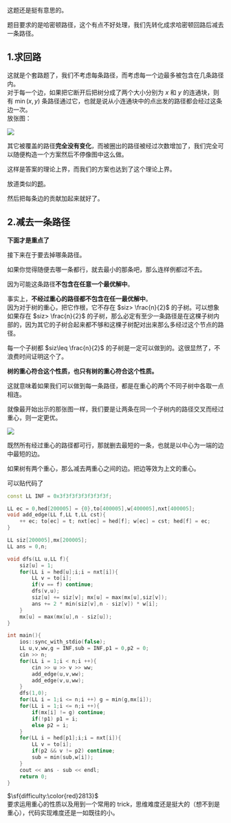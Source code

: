 这题还是挺有意思的。

题目要求的是哈密顿路径，这个有点不好处理，我们先转化成求哈密顿回路后减去一条路径。  

## 1.求回路

这就是个套路题了，我们不考虑每条路径，而考虑每一个边最多被包含在几条路径内。  
对于每一个边，如果把它断开后把树分成了两个大小分别为 $x$ 和 $y$ 的连通块，则有 $\min(x,y)$ 条路径通过它，也就是说从小连通块中的点出发的路径都会经过这条边一次。  
放张图：  

![](https://cdn.luogu.com.cn/upload/image_hosting/z6nujmip.png)

其它被覆盖的路径**完全没有变化**，而被圈出的路径被经过次数增加了，我们完全可以随便构造一个方案然后不停像图中这么做。

这样是答案的理论上界，而我们的方案也达到了这个理论上界。

放道类似的[题](https://www.luogu.com.cn/problem/CF1280C)。  

然后把每条边的贡献加起来就好了。

## 2.减去一条路径

**下面才是重点了**  

接下来在于要去掉哪条路径。  

如果你觉得随便去哪一条都行，就去最小的那条吧，那么连样例都过不去。  

因为可能这条路径**不包含在任意一个最优解中**。  

事实上，**不经过重心的路径都不包含在任一最优解中**。  
因为对于树的重心，把它作根，它不存在 $siz> \frac{n}{2}$ 的子树。可以想象如果存在 $siz> \frac{n}{2}$ 的子树，那么必定有至少一条路径是在这棵子树内部的，因为其它的子树合起来都不够和这棵子树配对出来那么多经过这个节点的路径。  

每一个子树都 $siz\leq \frac{n}{2}$ 的子树是一定可以做到的。这很显然了，不浪费时间证明这个了。

**树的重心符合这个性质，也只有树的重心符合这个性质。**

这就意味着如果我们可以做到每一条路径，都是在重心的两个不同子树中各取一点相连。

就像最开始出示的那张图一样，我们要是让两条在同一个子树内的路径交叉而经过重心，则一定更优。

![](https://cdn.luogu.com.cn/upload/image_hosting/dvfbruqa.png)

既然所有经过重心的路径都可行，那就删去最短的一条，也就是以中心为一端的边中最短的边。

如果树有两个重心，那么减去两重心之间的边。把边等效为上文的重心。

可以贴代码了  
```cpp
const LL INF = 0x3f3f3f3f3f3f3f3f;

LL ec = 0,hed[200005] = {0},to[400005],w[400005],nxt[400005];
void add_edge(LL f,LL t,LL cst){
	++ ec; to[ec] = t; nxt[ec] = hed[f]; w[ec] = cst; hed[f] = ec;
}

LL siz[200005],mx[200005];
LL ans = 0,n;

void dfs(LL u,LL f){
	siz[u] = 1;
	for(LL i = hed[u];i;i = nxt[i]){
		LL v = to[i];
		if(v == f) continue;
		dfs(v,u);
		siz[u] += siz[v]; mx[u] = max(mx[u],siz[v]);
		ans += 2 * min(siz[v],n - siz[v]) * w[i];
	}
	mx[u] = max(mx[u],n - siz[u]);
}

int main(){
	ios::sync_with_stdio(false);
	LL u,v,ww,g = INF,sub = INF,p1 = 0,p2 = 0;
	cin >> n;
	for(LL i = 1;i < n;i ++){
		cin >> u >>	v >> ww;
		add_edge(u,v,ww);
		add_edge(v,u,ww);
	}
	dfs(1,0);
	for(LL i = 1;i <= n;i ++) g = min(g,mx[i]);
	for(LL i = 1;i <= n;i ++){
		if(mx[i] != g) continue;
		if(!p1) p1 = i;
		else p2 = i;
	}
	for(LL i = hed[p1];i;i = nxt[i]){
		LL v = to[i];
		if(p2 && v != p2) continue;
		sub = min(sub,w[i]);
	}
	cout << ans - sub << endl;
	return 0;
}
```
$\sf{difficulty:\color{red}2813}$  
要求运用重心的性质以及用到一个常用的 trick，思维难度还是挺大的（想不到是重心），代码实现难度还是一如既往的小。
